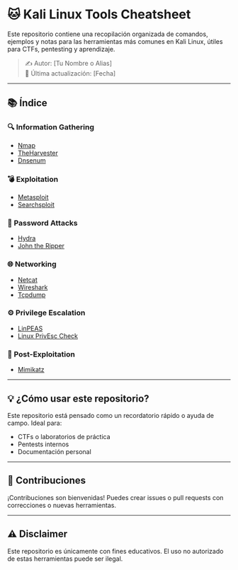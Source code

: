 # 🐱 Kali Linux Tools Cheatsheet

Este repositorio contiene una recopilación organizada de comandos, ejemplos y notas para las herramientas más comunes en Kali Linux, útiles para CTFs, pentesting y aprendizaje.

> ✍️ Autor: [Tu Nombre o Alias]  
> 📅 Última actualización: [Fecha]

---

## 📚 Índice

### 🔍 Information Gathering
- [Nmap](information-gathering/nmap.md)
- [TheHarvester](information-gathering/theharvester.md)
- [Dnsenum](information-gathering/dnsenum.md)

### 💣 Exploitation
- [Metasploit](exploitation/metasploit.md)
- [Searchsploit](exploitation/searchsploit.md)

### 🔐 Password Attacks
- [Hydra](password-attacks/hydra.md)
- [John the Ripper](password-attacks/john.md)

### 🌐 Networking
- [Netcat](networking/netcat.md)
- [Wireshark](networking/wireshark.md)
- [Tcpdump](networking/tcpdump.md)

### ⚙️ Privilege Escalation
- [LinPEAS](privilege-escalation/linpeas.md)
- [Linux PrivEsc Check](privilege-escalation/linux-privesc-check.md)

### 🧠 Post-Exploitation
- [Mimikatz](post-exploitation/mimikatz.md)

---

## 💡 ¿Cómo usar este repositorio?

Este repositorio está pensado como un recordatorio rápido o ayuda de campo. Ideal para:
- CTFs o laboratorios de práctica
- Pentests internos
- Documentación personal

---

## 🧩 Contribuciones

¡Contribuciones son bienvenidas! Puedes crear issues o pull requests con correcciones o nuevas herramientas.

---

## ⚠️ Disclaimer

Este repositorio es únicamente con fines educativos. El uso no autorizado de estas herramientas puede ser ilegal.
